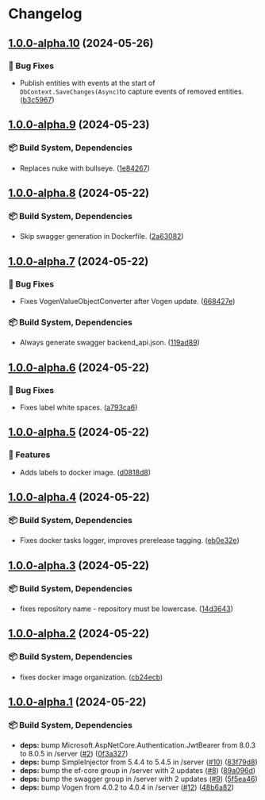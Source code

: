# Changelog

## [1.0.0-alpha.10](https://github.com/OpenCleanEnergy/emma/compare/server-v1.0.0-alpha.9...server-v1.0.0-alpha.10) (2024-05-26)


### 🐛 Bug Fixes

* Publish entities with events at the start of `DbContext.SaveChanges(Async)`to capture events of removed entities. ([b3c5967](https://github.com/OpenCleanEnergy/emma/commit/b3c5967c0559701555b115a49ac1fffcab89d4b4))

## [1.0.0-alpha.9](https://github.com/OpenCleanEnergy/emma/compare/server-v1.0.0-alpha.8...server-v1.0.0-alpha.9) (2024-05-23)


### 📦️ Build System, Dependencies

* Replaces nuke with bullseye. ([1e84267](https://github.com/OpenCleanEnergy/emma/commit/1e842679585a284326920e22e993437a0fdac103))

## [1.0.0-alpha.8](https://github.com/OpenCleanEnergy/emma/compare/server-v1.0.0-alpha.7...server-v1.0.0-alpha.8) (2024-05-22)


### 📦️ Build System, Dependencies

* Skip swagger generation in Dockerfile. ([2a63082](https://github.com/OpenCleanEnergy/emma/commit/2a63082311d25cbcfa5e5a05dc79dee32f086c03))

## [1.0.0-alpha.7](https://github.com/OpenCleanEnergy/emma/compare/emma-server-v1.0.0-alpha.6...emma-server-v1.0.0-alpha.7) (2024-05-22)


### 🐛 Bug Fixes

* Fixes VogenValueObjectConverter after Vogen update. ([668427e](https://github.com/OpenCleanEnergy/emma/commit/668427eac1ae7c602e01a4e24a7e651af04ce06c))


### 📦️ Build System, Dependencies

* Always generate swagger backend_api.json. ([119ad89](https://github.com/OpenCleanEnergy/emma/commit/119ad895b06a8d7194d472a4401f81eded1ed2bd))

## [1.0.0-alpha.6](https://github.com/OpenCleanEnergy/emma/compare/emma-server-v1.0.0-alpha.5...emma-server-v1.0.0-alpha.6) (2024-05-22)


### 🐛 Bug Fixes

* Fixes label white spaces. ([a793ca6](https://github.com/OpenCleanEnergy/emma/commit/a793ca6a66fbe40bdf72441a1887cc50383c3e22))

## [1.0.0-alpha.5](https://github.com/OpenCleanEnergy/emma/compare/emma-server-v1.0.0-alpha.4...emma-server-v1.0.0-alpha.5) (2024-05-22)


### 🚀 Features

* Adds labels to docker image. ([d0818d8](https://github.com/OpenCleanEnergy/emma/commit/d0818d871f882b7dedfc63452e7d8a7e5385d01c))

## [1.0.0-alpha.4](https://github.com/OpenCleanEnergy/emma/compare/emma-server-v1.0.0-alpha.3...emma-server-v1.0.0-alpha.4) (2024-05-22)


### 📦️ Build System, Dependencies

* Fixes docker tasks logger, improves prerelease tagging. ([eb0e32e](https://github.com/OpenCleanEnergy/emma/commit/eb0e32ed92b88d06361b57d63ec2c8fde5518231))

## [1.0.0-alpha.3](https://github.com/OpenCleanEnergy/emma/compare/emma-server-v1.0.0-alpha.2...emma-server-v1.0.0-alpha.3) (2024-05-22)


### 📦️ Build System, Dependencies

* fixes repository name - repository must be lowercase. ([14d3643](https://github.com/OpenCleanEnergy/emma/commit/14d36439c3b2893415261e31d123ed5c60b97af7))

## [1.0.0-alpha.2](https://github.com/OpenCleanEnergy/emma/compare/emma-server-v1.0.0-alpha.1...emma-server-v1.0.0-alpha.2) (2024-05-22)


### 📦️ Build System, Dependencies

* fixes docker image organization. ([cb24ecb](https://github.com/OpenCleanEnergy/emma/commit/cb24ecbd54ea2225d6cbc3f7e3ae3282467afbf4))

## [1.0.0-alpha.1](https://github.com/OpenCleanEnergy/emma/compare/emma-server-v1.0.0-alpha.0...emma-server-v1.0.0-alpha.1) (2024-05-22)


### 📦️ Build System, Dependencies

* **deps:** bump Microsoft.AspNetCore.Authentication.JwtBearer from 8.0.3 to 8.0.5 in /server ([#2](https://github.com/OpenCleanEnergy/emma/issues/2)) ([0f3a327](https://github.com/OpenCleanEnergy/emma/commit/0f3a32770d3d56ea9b0d0d73dbfb3425beb68acf))
* **deps:** bump SimpleInjector from 5.4.4 to 5.4.5 in /server ([#10](https://github.com/OpenCleanEnergy/emma/issues/10)) ([83f79d8](https://github.com/OpenCleanEnergy/emma/commit/83f79d8a23371f5f0a3db2b47816ac259a3edf22))
* **deps:** bump the ef-core group in /server with 2 updates ([#8](https://github.com/OpenCleanEnergy/emma/issues/8)) ([89a096d](https://github.com/OpenCleanEnergy/emma/commit/89a096d64379b9e45b3343a5211f69b8122e9b81))
* **deps:** bump the swagger group in /server with 2 updates ([#9](https://github.com/OpenCleanEnergy/emma/issues/9)) ([5f5ea46](https://github.com/OpenCleanEnergy/emma/commit/5f5ea46d1cbcc14f9da22680a9e2b20bd7042e27))
* **deps:** bump Vogen from 4.0.2 to 4.0.4 in /server ([#12](https://github.com/OpenCleanEnergy/emma/issues/12)) ([48b6a82](https://github.com/OpenCleanEnergy/emma/commit/48b6a8298fa0e5a2b36e6e59bc288107d3132584))
